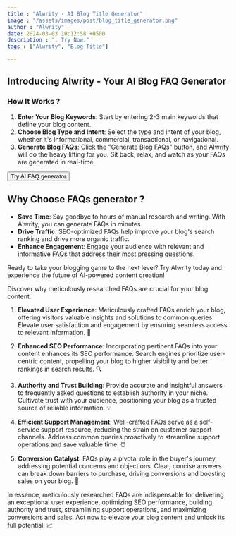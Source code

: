 ```yaml
---
title : "Alwrity - AI Blog Title Generator"
image : "/assets/images/post/blog_title_generator.png"
author : "Alwrity"
date: 2024-03-03 10:12:58 +0500
description : ". Try Now."
tags : ["Alwrity", "Blog Title"]

---
```


## Introducing Alwrity - Your AI Blog FAQ Generator

### How It Works ?

1. **Enter Your Blog Keywords**: Start by entering 2-3 main keywords that define your blog content.
2. **Choose Blog Type and Intent**: Select the type and intent of your blog, whether it's informational, commercial, transactional, or navigational.
3. **Generate Blog FAQs**: Click the "Generate Blog FAQs" button, and Alwrity will do the heavy lifting for you. Sit back, relax, and watch as your FAQs are generated in real-time.


<a href="https://alwrity-faq.streamlit.app/"><button name="button">Try AI FAQ generator</button></a>


## Why Choose FAQs generator ?

- **Save Time**: Say goodbye to hours of manual research and writing. With Alwrity, you can generate FAQs in minutes.
- **Drive Traffic**: SEO-optimized FAQs help improve your blog's search ranking and drive more organic traffic.
- **Enhance Engagement**: Engage your audience with relevant and informative FAQs that address their most pressing questions.

Ready to take your blogging game to the next level? Try Alwrity today and experience the future of AI-powered content creation!

Discover why meticulously researched FAQs are crucial for your blog content:

1. **Elevated User Experience**: Meticulously crafted FAQs enrich your blog, offering visitors valuable insights and solutions to common queries. Elevate user satisfaction and engagement by ensuring seamless access to relevant information. 🚀

2. **Enhanced SEO Performance**: Incorporating pertinent FAQs into your content enhances its SEO performance. Search engines prioritize user-centric content, propelling your blog to higher visibility and better rankings in search results. 🔍

3. **Authority and Trust Building**: Provide accurate and insightful answers to frequently asked questions to establish authority in your niche. Cultivate trust with your audience, positioning your blog as a trusted source of reliable information. 💡

4. **Efficient Support Management**: Well-crafted FAQs serve as a self-service support resource, reducing the strain on customer support channels. Address common queries proactively to streamline support operations and save valuable time. ⏰

5. **Conversion Catalyst**: FAQs play a pivotal role in the buyer's journey, addressing potential concerns and objections. Clear, concise answers can break down barriers to purchase, driving conversions and boosting sales on your blog. 💼

In essence, meticulously researched FAQs are indispensable for delivering an exceptional user experience, optimizing SEO performance, building authority and trust, streamlining support operations, and maximizing conversions and sales. Act now to elevate your blog content and unlock its full potential! 📈

